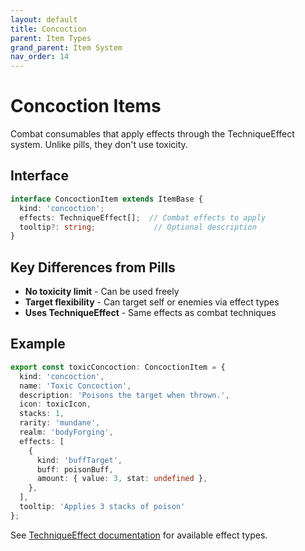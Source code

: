 ```yaml
---
layout: default
title: Concoction
parent: Item Types
grand_parent: Item System
nav_order: 14
---
```


# Concoction Items

Combat consumables that apply effects through the TechniqueEffect system. Unlike pills, they don't use toxicity.

## Interface

```typescript
interface ConcoctionItem extends ItemBase {
  kind: 'concoction';
  effects: TechniqueEffect[];  // Combat effects to apply
  tooltip?: string;             // Optional description
}
```

## Key Differences from Pills
- **No toxicity limit** - Can be used freely
- **Target flexibility** - Can target self or enemies via effect types
- **Uses TechniqueEffect** - Same effects as combat techniques

## Example

```typescript
export const toxicConcoction: ConcoctionItem = {
  kind: 'concoction',
  name: 'Toxic Concoction',
  description: 'Poisons the target when thrown.',
  icon: toxicIcon,
  stacks: 1,
  rarity: 'mundane',
  realm: 'bodyForging',
  effects: [
    {
      kind: 'buffTarget',
      buff: poisonBuff,
      amount: { value: 3, stat: undefined },
    },
  ],
  tooltip: 'Applies 3 stacks of poison'
};
```

See [TechniqueEffect documentation](../combat/effects.md) for available effect types.